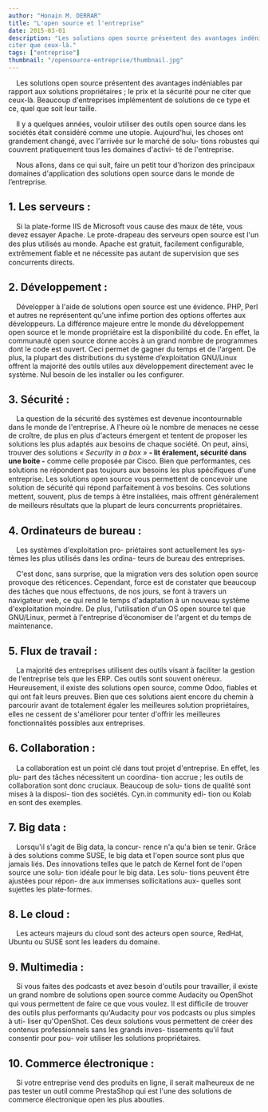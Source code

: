 ```yaml
---
author: "Honain M. DERRAR"
title: "L'open source et l'entreprise"
date: 2015-03-01
description: "Les solutions open source présentent des avantages indéniables par rapport aux solutions propriétaires ; le prix et la sécurité pour ne
citer que ceux-là."
tags: ["entreprise"]
thumbnail: "/opensource-entreprise/thumbnail.jpg"
---
```


&nbsp;&nbsp;&nbsp;&nbsp;Les solutions open source présentent des avantages indéniables par rapport aux solutions propriétaires ; le prix et la sécurité pour ne
citer que ceux-là.
Beaucoup d'entreprises implémentent de solutions de ce type et ce, quel que soit leur taille.

&nbsp;&nbsp;&nbsp;&nbsp;Il y a quelques années, vouloir utiliser des outils open source dans les sociétés était considéré comme une utopie. Aujourd'hui, les choses ont grandement changé, avec l'arrivée sur le marché de solu- tions robustes qui couvrent pratiquement tous les domaines d'activi- té de l'entreprise.

&nbsp;&nbsp;&nbsp;&nbsp;Nous allons, dans ce qui suit, faire un petit tour d'horizon des principaux domaines d'application des solutions open source dans le monde de l’entreprise.

## 1. Les serveurs :

&nbsp;&nbsp;&nbsp;&nbsp;Si la plate-forme IIS de Microsoft vous cause des maux de tête, vous devez essayer Apache. Le prote-drapeau des serveurs open source est l'un des plus utilisés au monde. Apache est gratuit, facilement conﬁgurable, extrêmement ﬁable et ne nécessite pas autant de supervision que ses concurrents directs.

## 2. Développement :

&nbsp;&nbsp;&nbsp;&nbsp;Développer à l'aide de solutions open source est une évidence. PHP, Perl et autres ne représentent qu'une infime portion des options offertes aux développeurs. La différence majeure entre le monde du développement open source et le monde propriétaire est la disponibilité du code. En effet, la communauté open source donne accès à un grand nombre de programmes dont le code est ouvert. Ceci permet de gagner du temps et de l'argent. De plus, la plupart des distributions du système d’exploitation GNU/Linux offrent la majorité des outils utiles aux développement directement avec le système. Nul besoin de les installer ou les configurer.

## 3. Sécurité :

&nbsp;&nbsp;&nbsp;&nbsp;La question de la sécurité des systèmes est devenue incontournable dans le monde de l'entreprise. A l'heure où le nombre de menaces ne cesse de croître, de plus en plus d'acteurs émergent et tentent de proposer les solutions les plus adaptés aux besoins de chaque société. On peut, ainsi, trouver des solutions _« Security in a box »_ **- lit éralement, sécurité dans une boite -** comme celle proposée par Cisco. Bien que performantes, ces solutions ne répondent pas toujours aux besoins les plus spéciﬁques d'une entreprise. Les solutions open source vous permettent de concevoir une solution de sécurité qui répond parfaitement à vos besoins. Ces solutions mettent, souvent, plus de temps à être installées, mais oﬀrent généralement de meilleurs résultats que la plupart de leurs concurrents propriétaires.

## 4. Ordinateurs de bureau :

&nbsp;&nbsp;&nbsp;&nbsp;Les systèmes d'exploitation pro- priétaires sont actuellement les sys- tèmes les plus utilisés dans les ordina- teurs de bureau des entreprises.

&nbsp;&nbsp;&nbsp;&nbsp;C'est donc, sans surprise, que la migration vers des solution open source provoque des réticences. Cependant, force est de constater que beaucoup des tâches que nous eﬀectuons, de nos jours, se font à travers un navigateur web, ce qui rend le temps d'adaptation à un nouveau système d'exploitation moindre. De plus, l'utilisation d'un OS open source tel que GNU/Linux, permet à l'entreprise d’économiser de l'argent et du temps de maintenance.

## 5. Flux de travail :

&nbsp;&nbsp;&nbsp;&nbsp;La majorité des entreprises utilisent des outils visant à faciliter la gestion de l'entreprise tels que les ERP. Ces outils sont souvent onéreux. Heureusement, il existe des solutions open source, comme Odoo, ﬁables et qui ont fait leurs preuves. Bien que ces solutions aient encore du chemin à parcourir avant de totalement égaler les meilleures solution propriétaires, elles ne cessent de s'améliorer pour tenter d'oﬀrir les meilleures fonctionnalités possibles aux entreprises.

## 6. Collaboration :

&nbsp;&nbsp;&nbsp;&nbsp;La collaboration est un point clé dans tout projet d'entreprise. En eﬀet, les plu- part des tâches nécessitent un coordina- tion accrue ; les outils de collaboration sont donc cruciaux. Beaucoup de solu- tions de qualité sont mises à la disposi- tion des sociétés. Cyn.in community edi- tion ou Kolab en sont des exemples.

## 7. Big data :

&nbsp;&nbsp;&nbsp;&nbsp;Lorsqu'il s'agit de Big data, la concur- rence n'a qu'a bien se tenir. Grâce à des solutions comme SUSE, le big data et l'open source sont plus que jamais liés. Des innovations telles que le patch de Kernel font de l'open source une solu- tion idéale pour le big data. Les solu- tions peuvent être ajustées pour répon- dre aux immenses sollicitations aux- quelles sont sujettes les plate-formes.

## 8. Le cloud :

&nbsp;&nbsp;&nbsp;&nbsp;Les acteurs majeurs du cloud sont des acteurs open source, RedHat, Ubuntu ou SUSE sont les leaders du domaine.

## 9. Multimedia :

&nbsp;&nbsp;&nbsp;&nbsp;Si vous faites des podcasts et avez besoin d'outils pour travailler, il existe un grand nombre de solutions open source comme Audacity ou OpenShot qui vous permettent de faire ce que vous voulez. Il est diﬃcile de trouver des outils plus performants qu'Audacity pour vos podcasts ou plus simples à uti- liser qu'OpenShot. Ces deux solutions vous permettent de créer des contenus professionnels sans les grands inves- tissements qu'il faut consentir pour pou- voir utiliser les solutions propriétaires.

## 10. Commerce électronique :

&nbsp;&nbsp;&nbsp;&nbsp;Si votre entreprise vend des produits en ligne, il serait malheureux de ne pas tester un outil comme PrestaShop qui est l'une des solutions de commerce électronique open les plus abouties.

